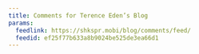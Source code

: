 ```yaml
---
title: Comments for Terence Eden’s Blog
params:
  feedlink: https://shkspr.mobi/blog/comments/feed/
  feedid: ef25f77b633a8b9024be525de3ea66d1
---
```

